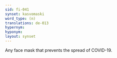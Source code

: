 ```yaml
---
sid: fi-041
synset: kasvomaski
word_type: (n)
translations: de-013
hypernym: 
hyponym: 
layout: synset
---
```

Any face mask that prevents the spread of COVID-19.